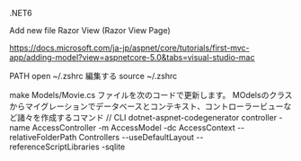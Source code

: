 
.NET6

Add
new file
Razor View (Razor View Page)


https://docs.microsoft.com/ja-jp/aspnet/core/tutorials/first-mvc-app/adding-model?view=aspnetcore-5.0&tabs=visual-studio-mac


PATH
open ~/.zshrc
編集する
source ~/.zshrc

make Models/Movie.cs ファイルを次のコードで更新します。
MOdelsのクラスからマイグレーションでデータベースとコンテキスト、コントローラービューなど諸々を作成するコマンド
// CLI
dotnet-aspnet-codegenerator controller -name AccessController -m AccessModel -dc AccessContext --relativeFolderPath Controllers --useDefaultLayout --referenceScriptLibraries -sqlite
